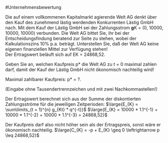 #Unternehmensbewertung

Die auf einem vollkommenen Kapitalmarkt agierende Welt AG denkt über den Kauf des zunehmend lästig werdenden Konkurrenten Lästig GmbH nach. Mit dem Kauf der Lästig GmbH sei der Zahlungsstrom **g**K = (0, 10000, 10000, 10000) verbunden. Die Welt AG bittet Sie, ihr bei der Entscheidungsfindung beratend zur Seite zu stehen, wobei der Kalkulationszins 10% p.a. beträgt. Unterstellen Sie, daß der Welt AG keine eigenen finanziellen Mittel zur Verfügung stehen!  
Der Ertragswert beläuft sich auf EK = 24868,52.  

Geben Sie an, welchen Kaufpreis p* die Welt AG zu t = 0 maximal zahlen darf, damit der Kauf der Lästig GmbH nicht ökonomisch nachteilig wird!   

Maximal zahlbarer Kaufpreis: p* = ?.

(Eingabe ohne Tausendertrennzeichen und mit zwei Nachkommastellen!)

Der Ertragswert berechnet sich aus der Summe der diskontierten Zahlungsströme für die jeweiligen Zeitperioden:
$\large{E_{K} = \sum\limits_{t = 1}^{n} g_{Kt} * q^{-t}}$
$\large{E_{K} = 10000 * 1.1^{-1} + 10000 * 1.1^{-2} + 10000 * 1.1^{-3} = 24868,52}$


Der Kaufpreis darf also nicht höher sein als der Ertragspreis, sonst wäre er ökonomisch nachteilig.
$\large{C_{K} = -p + E_{K} \geq 0 \leftrightarrow p \leq 24868,52}$







